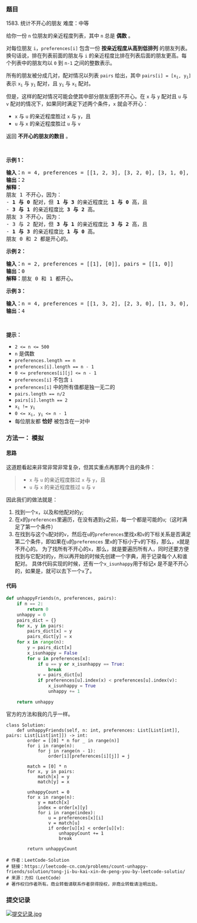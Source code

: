 ### 题目

1583\. 统计不开心的朋友 难度：中等

<p>给你一份 <code>n</code> 位朋友的亲近程度列表，其中 <code>n</code> 总是 <strong>偶数</strong> 。</p>

<p>对每位朋友 <code>i</code>，<code>preferences[i]</code> 包含一份 <strong>按亲近程度从高</strong><strong>到低排列</strong> 的朋友列表。换句话说，排在列表前面的朋友与 <code>i</code> 的亲近程度比排在列表后面的朋友更高。每个列表中的朋友均以 <code>0</code> 到 <code>n-1</code> 之间的整数表示。</p>

<p>所有的朋友被分成几对，配对情况以列表 <code>pairs</code> 给出，其中 <code>pairs[i] = [x<sub>i</sub>, y<sub>i</sub>]</code> 表示 <code>x<sub>i</sub></code> 与 <code>y<sub>i</sub></code> 配对，且 <code>y<sub>i</sub></code> 与 <code>x<sub>i</sub></code> 配对。</p>

<p>但是，这样的配对情况可能会使其中部分朋友感到不开心。在 <code>x</code> 与 <code>y</code> 配对且 <code>u</code> 与 <code>v</code> 配对的情况下，如果同时满足下述两个条件，<code>x</code> 就会不开心：</p>

<ul>
	<li><code>x</code> 与 <code>u</code> 的亲近程度胜过 <code>x</code> 与 <code>y</code>，且</li>
	<li><code>u</code> 与 <code>x</code> 的亲近程度胜过 <code>u</code> 与 <code>v</code></li>
</ul>

<p>返回 <strong>不开心的朋友的数目</strong> 。</p>

<p>&nbsp;</p>

<p><strong>示例 1：</strong></p>

<pre><strong>输入：</strong>n = 4, preferences = [[1, 2, 3], [3, 2, 0], [3, 1, 0], [1, 2, 0]], pairs = [[0, 1], [2, 3]]
<strong>输出：</strong>2
<strong>解释：</strong>
朋友 1 不开心，因为：
- <strong>1 与 0 </strong>配对，但 <strong>1 与 3</strong> 的亲近程度比 <strong>1 与 0</strong> 高，且
- <strong>3 与 1</strong> 的亲近程度比 <strong>3 与 2</strong> 高。
朋友 3 不开心，因为：
- 3 与 2 配对，但 <strong>3 与 1</strong> 的亲近程度比 <strong>3 与 2</strong> 高，且
- <strong>1 与 3</strong> 的亲近程度比 <strong>1 与 0</strong> 高。
朋友 0 和 2 都是开心的。
</pre>

<p><strong>示例 2：</strong></p>

<pre><strong>输入：</strong>n = 2, preferences = [[1], [0]], pairs = [[1, 0]]
<strong>输出：</strong>0
<strong>解释：</strong>朋友 0 和 1 都开心。
</pre>

<p><strong>示例 3：</strong></p>

<pre><strong>输入：</strong>n = 4, preferences = [[1, 3, 2], [2, 3, 0], [1, 3, 0], [0, 2, 1]], pairs = [[1, 3], [0, 2]]
<strong>输出：</strong>4
</pre>

<p>&nbsp;</p>

<p><strong>提示：</strong></p>

<ul>
	<li><code>2 &lt;= n &lt;= 500</code></li>
	<li><code>n</code> 是偶数</li>
	<li><code>preferences.length&nbsp;== n</code></li>
	<li><code>preferences[i].length&nbsp;== n - 1</code></li>
	<li><code>0 &lt;= preferences[i][j] &lt;= n - 1</code></li>
	<li><code>preferences[i]</code> 不包含 <code>i</code></li>
	<li><code>preferences[i]</code> 中的所有值都是独一无二的</li>
	<li><code>pairs.length&nbsp;== n/2</code></li>
	<li><code>pairs[i].length&nbsp;== 2</code></li>
	<li><code>x<sub>i</sub> != y<sub>i</sub></code></li>
	<li><code>0 &lt;= x<sub>i</sub>, y<sub>i</sub>&nbsp;&lt;= n - 1</code></li>

<li>每位朋友都 <strong>恰好</strong> 被包含在一对中</li>
</ul>

### 方法一： 模拟

#### 思路

这道题看起来非常非常非常复杂，但其实重点再那两个且的条件：
> <ul>
> <li><code>x</code> 与 <code>u</code> 的亲近程度胜过 <code>x</code> 与 <code>y</code>，且</li>
> <li><code>u</code> 与 <code>x</code> 的亲近程度胜过 <code>u</code> 与 <code>v</code></li>
> </ul>

因此我们的做法就是：

1. 找到一个`x`，以及和他配对的`y`;
2. 在`x`的`preferences`里遍历，在没有遇到`y`之前，每一个都是可能的`u`;（这时满足了第一个条件）
3. 在找到与这个`u`配对的`v`，然后在`u`的`preferences`里找`x`和`v`的下标关系是否满足第二个条件，即如果在`u`的`preferences`
   里`x`的下标小于`v`的下标，那么，`x`就是不开心的。
   为了找所有不开心的`x`，那么，就是要遍历所有人，同时还要方便找到与它配对的`y`，所以再开始的时候先创建一个字典，用于记录每个人和谁配对。
   具体代码实现的时候，还有一个`x_isunhappy`用于标记`x`
   是不是不开心的，如果是，就可以去下一个`x`了。

#### 代码

``` python
def unhappyFriends(n, preferences, pairs):
    if n == 2:
        return 0
    unhappy = 0
    pairs_dict = {}
    for x, y in pairs:
        pairs_dict[x] = y
        pairs_dict[y] = x
    for x in range(n):
        y = pairs_dict[x]
        x_isunhappy = False
        for u in preferences[x]:
            if u == y or x_isunhappy == True:
                break
            v = pairs_dict[u]
            if preferences[u].index(x) < preferences[u].index(v):
                x_isunhappy = True
                unhappy += 1

    return unhappy
```

官方的方法和我的几乎一样。

```
class Solution:
    def unhappyFriends(self, n: int, preferences: List[List[int]], pairs: List[List[int]]) -> int:
        order = [[0] * n for _ in range(n)]
        for i in range(n):
            for j in range(n - 1):
                order[i][preferences[i][j]] = j
        
        match = [0] * n
        for x, y in pairs:
            match[x] = y
            match[y] = x

        unhappyCount = 0
        for x in range(n):
            y = match[x]
            index = order[x][y]
            for i in range(index):
                u = preferences[x][i]
                v = match[u]
                if order[u][x] < order[u][v]:
                    unhappyCount += 1
                    break
        
        return unhappyCount

# 作者：LeetCode-Solution
# 链接：https://leetcode-cn.com/problems/count-unhappy-friends/solution/tong-ji-bu-kai-xin-de-peng-you-by-leetcode-solutio/
# 来源：力扣（LeetCode）
# 著作权归作者所有。商业转载请联系作者获得授权，非商业转载请注明出处。
```

### 提交记录

[![提交记录.jpg](https://z3.ax1x.com/2021/08/20/fXcVKK.jpg)](https://imgtu.com/i/fXcVKK)